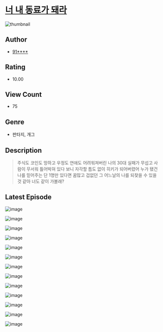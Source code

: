 # [너 내 동료가 돼라](https://comic.naver.com/challenge/list?titleId=810040)
![thumbnail](https://image-comic.pstatic.net/user_contents_data/challenge_comic/2023/05/23/200367/upload_3690812251816868150_480x623.jpeg)

## Author
- [91****](https://comic.naver.com/artistTitle?id=200367)

## Rating
- 10.00

## View Count
- 75

## Genre
- 판타지, 개그

## Description
> 주식도 코인도 망하고 우정도 연애도 어려워져버린 나의 30대 실패가 무섭고 사람이 무서워 틀어박혀 있다 보니 자각할 틈도 없이 히키가 되어버렸어 누가 됐건 나를 믿어주는 단 1명만 있다면 꿈많고 겁없던 그 어느날의 나를 되찾을 수 있을 것 같아 너도 같이 가볼래?


## Latest Episode
![image](https://image-comic.pstatic.net/user_contents_data/challenge_comic/2023/05/23/200367/upload_7221629974483187250.jpeg)

![image](https://image-comic.pstatic.net/user_contents_data/challenge_comic/2023/05/23/200367/upload_4123100671591539510.jpeg)

![image](https://image-comic.pstatic.net/user_contents_data/challenge_comic/2023/05/23/200367/upload_7077178336721711924.jpeg)

![image](https://image-comic.pstatic.net/user_contents_data/challenge_comic/2023/05/23/200367/upload_3545233828482330930.jpeg)

![image](https://image-comic.pstatic.net/user_contents_data/challenge_comic/2023/05/23/200367/upload_4120851260548198969.jpeg)

![image](https://image-comic.pstatic.net/user_contents_data/challenge_comic/2023/05/23/200367/upload_3559313074943309625.jpeg)

![image](https://image-comic.pstatic.net/user_contents_data/challenge_comic/2023/05/23/200367/upload_3618416025414087220.jpeg)

![image](https://image-comic.pstatic.net/user_contents_data/challenge_comic/2023/05/23/200367/upload_3775760555414283619.jpeg)

![image](https://image-comic.pstatic.net/user_contents_data/challenge_comic/2023/05/23/200367/upload_3906138444423969121.jpeg)

![image](https://image-comic.pstatic.net/user_contents_data/challenge_comic/2023/05/23/200367/upload_3691042063474123573.jpeg)

![image](https://image-comic.pstatic.net/user_contents_data/challenge_comic/2023/05/23/200367/upload_4120903856687233382.jpeg)

![image](https://image-comic.pstatic.net/user_contents_data/challenge_comic/2023/05/23/200367/upload_3919030395088156728.jpeg)

![image](https://image-comic.pstatic.net/user_contents_data/challenge_comic/2023/05/23/200367/upload_3834024771028345189.jpeg)
